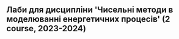 ## Лаби для дисципліни 'Чисельні методи в моделюванні енергетичних процесів' (2 course, 2023-2024)

